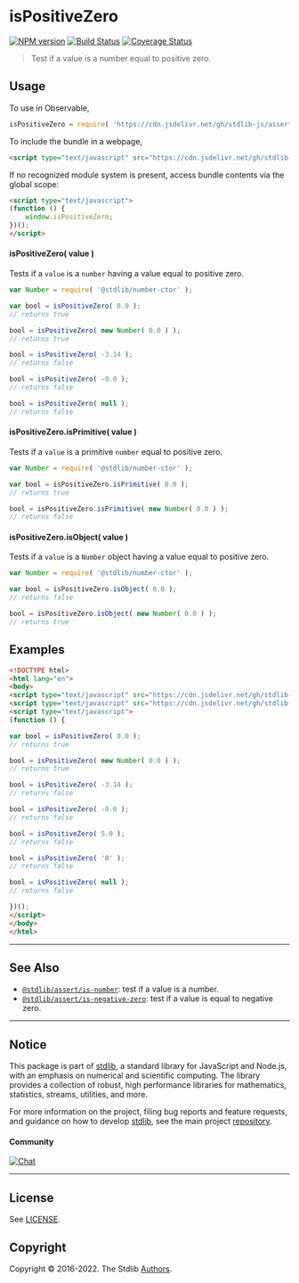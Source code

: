 <!--

@license Apache-2.0

Copyright (c) 2018 The Stdlib Authors.

Licensed under the Apache License, Version 2.0 (the "License");
you may not use this file except in compliance with the License.
You may obtain a copy of the License at

   http://www.apache.org/licenses/LICENSE-2.0

Unless required by applicable law or agreed to in writing, software
distributed under the License is distributed on an "AS IS" BASIS,
WITHOUT WARRANTIES OR CONDITIONS OF ANY KIND, either express or implied.
See the License for the specific language governing permissions and
limitations under the License.

-->

# isPositiveZero

[![NPM version][npm-image]][npm-url] [![Build Status][test-image]][test-url] [![Coverage Status][coverage-image]][coverage-url] <!-- [![dependencies][dependencies-image]][dependencies-url] -->

> Test if a value is a number equal to positive zero.



<section class="usage">

## Usage

To use in Observable,

```javascript
isPositiveZero = require( 'https://cdn.jsdelivr.net/gh/stdlib-js/assert-is-positive-zero@umd/bundle.js' )
```

To include the bundle in a webpage,

```html
<script type="text/javascript" src="https://cdn.jsdelivr.net/gh/stdlib-js/assert-is-positive-zero@umd/bundle.js"></script>
```

If no recognized module system is present, access bundle contents via the global scope:

```html
<script type="text/javascript">
(function () {
    window.isPositiveZero;
})();
</script>
```

#### isPositiveZero( value )

Tests if a `value` is a `number` having a value equal to positive zero.

<!-- eslint-disable no-new-wrappers -->

```javascript
var Number = require( '@stdlib/number-ctor' );

var bool = isPositiveZero( 0.0 );
// returns true

bool = isPositiveZero( new Number( 0.0 ) );
// returns true

bool = isPositiveZero( -3.14 );
// returns false

bool = isPositiveZero( -0.0 );
// returns false

bool = isPositiveZero( null );
// returns false
```

#### isPositiveZero.isPrimitive( value )

Tests if a `value` is a primitive `number` equal to positive zero.

<!-- eslint-disable no-new-wrappers -->

```javascript
var Number = require( '@stdlib/number-ctor' );

var bool = isPositiveZero.isPrimitive( 0.0 );
// returns true

bool = isPositiveZero.isPrimitive( new Number( 0.0 ) );
// returns false
```

#### isPositiveZero.isObject( value )

Tests if a `value` is a `Number` object having a value equal to positive zero.

<!-- eslint-disable no-new-wrappers -->

```javascript
var Number = require( '@stdlib/number-ctor' );

var bool = isPositiveZero.isObject( 0.0 );
// returns false

bool = isPositiveZero.isObject( new Number( 0.0 ) );
// returns true
```

</section>

<!-- /.usage -->

<section class="examples">

## Examples

<!-- eslint-disable no-new-wrappers -->

<!-- eslint no-undef: "error" -->

```html
<!DOCTYPE html>
<html lang="en">
<body>
<script type="text/javascript" src="https://cdn.jsdelivr.net/gh/stdlib-js/number-ctor@umd/bundle.js"></script>
<script type="text/javascript" src="https://cdn.jsdelivr.net/gh/stdlib-js/assert-is-positive-zero@umd/bundle.js"></script>
<script type="text/javascript">
(function () {

var bool = isPositiveZero( 0.0 );
// returns true

bool = isPositiveZero( new Number( 0.0 ) );
// returns true

bool = isPositiveZero( -3.14 );
// returns false

bool = isPositiveZero( -0.0 );
// returns false

bool = isPositiveZero( 5.0 );
// returns false

bool = isPositiveZero( '0' );
// returns false

bool = isPositiveZero( null );
// returns false

})();
</script>
</body>
</html>
```

</section>

<!-- /.examples -->

<!-- Section for related `stdlib` packages. Do not manually edit this section, as it is automatically populated. -->

<section class="related">

* * *

## See Also

-   <span class="package-name">[`@stdlib/assert/is-number`][@stdlib/assert/is-number]</span><span class="delimiter">: </span><span class="description">test if a value is a number.</span>
-   <span class="package-name">[`@stdlib/assert/is-negative-zero`][@stdlib/assert/is-negative-zero]</span><span class="delimiter">: </span><span class="description">test if a value is equal to negative zero.</span>

</section>

<!-- /.related -->

<!-- Section for all links. Make sure to keep an empty line after the `section` element and another before the `/section` close. -->


<section class="main-repo" >

* * *

## Notice

This package is part of [stdlib][stdlib], a standard library for JavaScript and Node.js, with an emphasis on numerical and scientific computing. The library provides a collection of robust, high performance libraries for mathematics, statistics, streams, utilities, and more.

For more information on the project, filing bug reports and feature requests, and guidance on how to develop [stdlib][stdlib], see the main project [repository][stdlib].

#### Community

[![Chat][chat-image]][chat-url]

---

## License

See [LICENSE][stdlib-license].


## Copyright

Copyright &copy; 2016-2022. The Stdlib [Authors][stdlib-authors].

</section>

<!-- /.stdlib -->

<!-- Section for all links. Make sure to keep an empty line after the `section` element and another before the `/section` close. -->

<section class="links">

[npm-image]: http://img.shields.io/npm/v/@stdlib/assert-is-positive-zero.svg
[npm-url]: https://npmjs.org/package/@stdlib/assert-is-positive-zero

[test-image]: https://github.com/stdlib-js/assert-is-positive-zero/actions/workflows/test.yml/badge.svg?branch=main
[test-url]: https://github.com/stdlib-js/assert-is-positive-zero/actions/workflows/test.yml?query=branch:main

[coverage-image]: https://img.shields.io/codecov/c/github/stdlib-js/assert-is-positive-zero/main.svg
[coverage-url]: https://codecov.io/github/stdlib-js/assert-is-positive-zero?branch=main

<!--

[dependencies-image]: https://img.shields.io/david/stdlib-js/assert-is-positive-zero.svg
[dependencies-url]: https://david-dm.org/stdlib-js/assert-is-positive-zero/main

-->

[chat-image]: https://img.shields.io/gitter/room/stdlib-js/stdlib.svg
[chat-url]: https://gitter.im/stdlib-js/stdlib/

[stdlib]: https://github.com/stdlib-js/stdlib

[stdlib-authors]: https://github.com/stdlib-js/stdlib/graphs/contributors

[umd]: https://github.com/umdjs/umd
[es-module]: https://developer.mozilla.org/en-US/docs/Web/JavaScript/Guide/Modules

[deno-url]: https://github.com/stdlib-js/assert-is-positive-zero/tree/deno
[umd-url]: https://github.com/stdlib-js/assert-is-positive-zero/tree/umd
[esm-url]: https://github.com/stdlib-js/assert-is-positive-zero/tree/esm

[stdlib-license]: https://raw.githubusercontent.com/stdlib-js/assert-is-positive-zero/main/LICENSE

<!-- <related-links> -->

[@stdlib/assert/is-number]: https://github.com/stdlib-js/assert-is-number/tree/umd

[@stdlib/assert/is-negative-zero]: https://github.com/stdlib-js/assert-is-negative-zero/tree/umd

<!-- </related-links> -->

</section>

<!-- /.links -->
